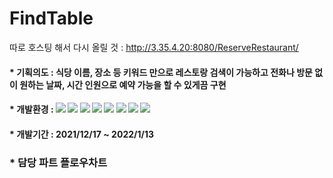 
# FindTable

따로 호스팅 해서 다시 올릴 것 : http://3.35.4.20:8080/ReserveRestaurant/

 #### * 기획의도 : 식당 이름, 장소 등 키워드 만으로 레스토랑 검색이 가능하고 전화나 방문 없이 원하는 날짜, 시간 인원으로 예약 가능을 할 수 있게끔 구현
####  * 개발환경 : <img src="https://img.shields.io/badge/JAVA-inactive?style=flat&logo=Java&logoColor=007396"/>  <img src="https://img.shields.io/badge/JavaScript-yellow?style=flat&logo=JavaScript&logoColor=F7DF1E"/>  <img src="https://img.shields.io/badge/Oracle-red?style=flat&logo=Oracle&logoColor=F80000"/>  <img src="https://img.shields.io/badge/HTML5-white?style=flat&logo=HTML5&logoColor=E34F26"/>  <img src="https://img.shields.io/badge/CSS-white?style=flat&logo=CSS3&logoColor=1572B6"/>  <img src="https://img.shields.io/badge/JQUERY-blue?style=flat&logo=jQuery&logoColor=0769AD"/>  <img src="https://img.shields.io/badge/SPRING-green?style=flat&logo=Spring&logoColor=6DB33F"/>  <img src="https://img.shields.io/badge/TomCat-yellow?style=flat&logo=ApacheTomcat&logoColor=F8DC75"/>
#### * 개발기간  : 2021/12/17 ~ 2022/1/13


### * 담당 파트 플로우차트 






